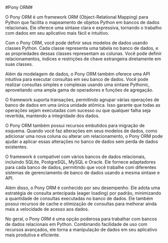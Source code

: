 #Pony ORM#

O Pony ORM é um framework ORM (Object-Relational Mapping) para Python que facilita o mapeamento de objetos Python em bancos de dados relacionais. Ele oferece uma sintaxe clara e expressiva, tornando o trabalho com dados em seu aplicativo mais fácil e intuitivo.

Com o Pony ORM, você pode definir seus modelos de dados usando classes Python. Cada classe representa uma tabela no banco de dados, e as propriedades dessas classes representam as colunas. Você pode definir relacionamentos, índices e restrições de chave estrangeira diretamente em suas classes.

Além da modelagem de dados, o Pony ORM também oferece uma API intuitiva para executar consultas em seu banco de dados. Você pode realizar consultas simples e complexas usando uma sintaxe Pythonic, aproveitando uma ampla gama de operadores e funções de agregação.

O framework suporta transações, permitindo agrupar várias operações de banco de dados em uma única unidade atômica. Isso garante que todas as operações sejam executadas com sucesso ou que qualquer falha seja revertida, mantendo a integridade dos dados.

O Pony ORM também possui recursos embutidos para migração de esquema. Quando você faz alterações em seus modelos de dados, como adicionar uma nova coluna ou alterar um relacionamento, o Pony ORM pode ajudar a aplicar essas alterações no banco de dados sem perda de dados existentes.

O framework é compatível com vários bancos de dados relacionais, incluindo SQLite, PostgreSQL, MySQL e Oracle. Ele fornece adaptadores para cada banco de dados, permitindo que você trabalhe com diferentes sistemas de gerenciamento de banco de dados usando a mesma sintaxe e API.

Além disso, o Pony ORM é conhecido por seu desempenho. Ele adota uma estratégia de consulta antecipada (eager loading) por padrão, minimizando a quantidade de consultas executadas no banco de dados. Ele também possui recursos de cache e otimização de consultas para melhorar ainda mais a velocidade de acesso aos dados.

No geral, o Pony ORM é uma opção poderosa para trabalhar com bancos de dados relacionais em Python. Combinando facilidade de uso com recursos avançados, ele torna a manipulação de dados em seu aplicativo mais produtiva e eficiente.
